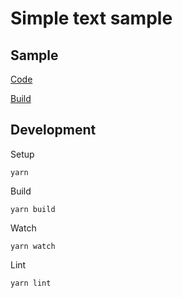 # Simple text sample

## Sample
[Code](src/index.ts)

[Build](https://antonovsergey2211.github.io/jeng/samples/text-simple/build/)

## Development
Setup
```shell
yarn
```
Build
```shell
yarn build
```
Watch
```shell
yarn watch
```
Lint
```shell
yarn lint
```

